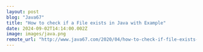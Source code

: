 ```yaml
---
layout: post
blog: "Java67"
title: "How to check if a File exists in Java with Example"
date: 2024-09-02T14:14:00.002Z
image: images/java.png
remote_url: "http://www.java67.com/2020/04/how-to-check-if-file-exists-in-java.html"
---
```

